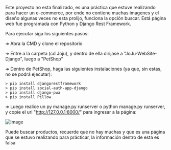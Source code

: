 Este proyecto no esta finalizado, es una práctica que estuve realizando para hacer un e-commerce, por ende no contiene muchas imagenes y el diseño algunas veces no esta prolijo, funciona la opción buscar.
Está página web fue programada con Python y Django Rest Framework.

Para ejecutar siga los siguientes pasos:

➜  Abra la CMD y clone el repositorio

➜  Entre a la carpeta (cd Joju), y dentro de ella dirijase a "JoJu-WebSite-Django", luego a "PetShop"

➜  Dentro de PetShop, haga las siguientes instalaciones (ya que, sin estas, no se podrá ejecutar):

    > pip install djangorestframework
    > pip install social-auth-app-django
    > pip install django-pwa
    > pip install Pillow
    
➜  Luego realice un py manage.py runserver o python manage.py runserver, y copie el url "http://127.0.0.1:8000/" para ingresar a la página:

![image](https://github.com/Junisses/JoJu/assets/55362940/7e15c8a3-b790-4919-9273-b2b4adba3530)

Puede buscar productos, recuerde que no hay muchas y que es una página que se estuvo realizando para prácticar, la información dentro de esta es falsa
